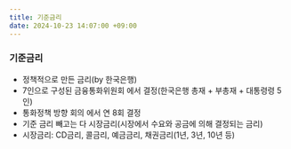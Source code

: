 ```yaml
---
title: 기준금리
date: 2024-10-23 14:07:00 +09:00
---
```


### 기준금리

* 정책적으로 만든 금리(by 한국은행)
* 7인으로 구성된 금융통화위원회 에서 결정(한국은행 총재 + 부총재 + 대통령령 5인)
* 통화정책 방향 회의 에서 연 8회 결정
* 기준 금리 빼고는 다 시장금리(시장에서 수요와 공금에 의해 결정되는 금리)
* 시장금리: CD금리, 콜금리, 예금금리, 채권금리(1년, 3년, 10년 등)